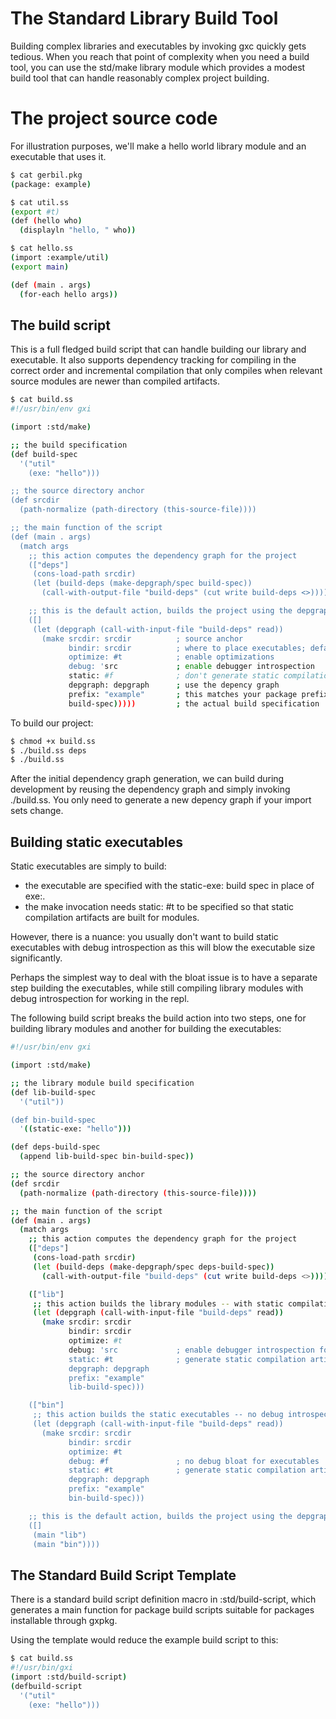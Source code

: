 # The Standard Library Build Tool

Building complex libraries and executables by invoking gxc quickly gets tedious. When you reach that point of complexity when you need a build tool, you can use the std/make library module which provides a modest build tool that can handle reasonably complex project building.

# The project source code

For illustration purposes, we'll make a hello world library module and an executable that uses it.

```bash
$ cat gerbil.pkg
(package: example)

$ cat util.ss
(export #t)
(def (hello who)
  (displayln "hello, " who))

$ cat hello.ss
(import :example/util)
(export main)

(def (main . args)
  (for-each hello args))
```

## The build script

This is a full fledged build script that can handle building our library and executable. It also supports dependency tracking for compiling in the correct order and incremental compilation that only compiles when relevant source modules are newer than compiled artifacts.
```bash
$ cat build.ss
#!/usr/bin/env gxi

(import :std/make)

;; the build specification
(def build-spec
  '("util"
    (exe: "hello")))

;; the source directory anchor
(def srcdir
  (path-normalize (path-directory (this-source-file))))

;; the main function of the script
(def (main . args)
  (match args
    ;; this action computes the dependency graph for the project
    (["deps"]
     (cons-load-path srcdir)
     (let (build-deps (make-depgraph/spec build-spec))
       (call-with-output-file "build-deps" (cut write build-deps <>))))

    ;; this is the default action, builds the project using the depgraph produced by deps
    ([]
     (let (depgraph (call-with-input-file "build-deps" read))
       (make srcdir: srcdir          ; source anchor
             bindir: srcdir          ; where to place executables; default is GERBIL_PATH/bin
             optimize: #t            ; enable optimizations
             debug: 'src             ; enable debugger introspection
             static: #f              ; don't generate static compilation artifacts
             depgraph: depgraph      ; use the depency graph
             prefix: "example"       ; this matches your package prefix
             build-spec)))))         ; the actual build specification
```

To build our project:

```bash
$ chmod +x build.ss
$ ./build.ss deps
$ ./build.ss
```

After the initial dependency graph generation, we can build during development by reusing the dependency graph and simply invoking ./build.ss. You only need to generate a new depency graph if your import sets change.

## Building static executables

Static executables are simply to build:

- the executable are specified with the static-exe: build spec in place of exe:.
- the make invocation needs static: #t to be specified so that static compilation artifacts are built for modules.

However, there is a nuance: you usually don't want to build static executables with debug introspection as this will blow the executable size significantly.

Perhaps the simplest way to deal with the bloat issue is to have a separate step building the executables, while still compiling library modules with debug introspection for working in the repl.

The following build script breaks the build action into two steps, one for building library modules and another for building the executables:

```bash
#!/usr/bin/env gxi

(import :std/make)

;; the library module build specification
(def lib-build-spec
  '("util"))

(def bin-build-spec
  '((static-exe: "hello")))

(def deps-build-spec
  (append lib-build-spec bin-build-spec))

;; the source directory anchor
(def srcdir
  (path-normalize (path-directory (this-source-file))))

;; the main function of the script
(def (main . args)
  (match args
    ;; this action computes the dependency graph for the project
    (["deps"]
     (cons-load-path srcdir)
     (let (build-deps (make-depgraph/spec deps-build-spec))
       (call-with-output-file "build-deps" (cut write build-deps <>))))

    (["lib"]
     ;; this action builds the library modules -- with static compilation artifacts
     (let (depgraph (call-with-input-file "build-deps" read))
       (make srcdir: srcdir
             bindir: srcdir
             optimize: #t
             debug: 'src             ; enable debugger introspection for library modules
             static: #t              ; generate static compilation artifacts; required!
             depgraph: depgraph
             prefix: "example"
             lib-build-spec)))

    (["bin"]
     ;; this action builds the static executables -- no debug introspection
     (let (depgraph (call-with-input-file "build-deps" read))
       (make srcdir: srcdir
             bindir: srcdir
             optimize: #t
             debug: #f               ; no debug bloat for executables
             static: #t              ; generate static compilation artifacts; required!
             depgraph: depgraph
             prefix: "example"
             bin-build-spec)))

    ;; this is the default action, builds the project using the depgraph produced by deps
    ([]
     (main "lib")
     (main "bin"))))
```

## The Standard Build Script Template

There is a standard build script definition macro in :std/build-script, which generates a main function for package build scripts suitable for packages installable through gxpkg.

Using the template would reduce the example build script to this:

```bash
$ cat build.ss
#!/usr/bin/gxi
(import :std/build-script)
(defbuild-script
  '("util"
    (exe: "hello")))
```